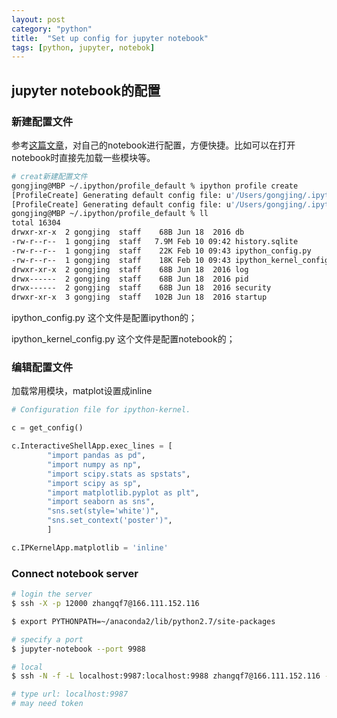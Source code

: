 ```yaml
---
layout: post
category: "python"
title:  "Set up config for jupyter notebook"
tags: [python, jupyter, notebok]
---
```


## jupyter notebook的配置

### 新建配置文件

参考[这篇文章](https://segmentfault.com/a/1190000009305646)，对自己的notebook进行配置，方便快捷。比如可以在打开notebook时直接先加载一些模块等。

~~~bash
# creat新建配置文件
gongjing@MBP ~/.ipython/profile_default % ipython profile create
[ProfileCreate] Generating default config file: u'/Users/gongjing/.ipython/profile_default/ipython_config.py'
[ProfileCreate] Generating default config file: u'/Users/gongjing/.ipython/profile_default/ipython_kernel_config.py'
gongjing@MBP ~/.ipython/profile_default % ll
total 16304
drwxr-xr-x  2 gongjing  staff    68B Jun 18  2016 db
-rw-r--r--  1 gongjing  staff   7.9M Feb 10 09:42 history.sqlite
-rw-r--r--  1 gongjing  staff    22K Feb 10 09:43 ipython_config.py
-rw-r--r--  1 gongjing  staff    18K Feb 10 09:43 ipython_kernel_config.py
drwxr-xr-x  2 gongjing  staff    68B Jun 18  2016 log
drwx------  2 gongjing  staff    68B Jun 18  2016 pid
drwx------  2 gongjing  staff    68B Jun 18  2016 security
drwxr-xr-x  3 gongjing  staff   102B Jun 18  2016 startup
~~~

ipython_config.py 这个文件是配置ipython的；

ipython_kernel_config.py 这个文件是配置notebook的；

### 编辑配置文件

加载常用模块，matplot设置成inline

~~~python
# Configuration file for ipython-kernel.

c = get_config()

c.InteractiveShellApp.exec_lines = [
        "import pandas as pd",
        "import numpy as np",
        "import scipy.stats as spstats",
        "import scipy as sp",
        "import matplotlib.pyplot as plt",
        "import seaborn as sns",
        "sns.set(style='white')",
        "sns.set_context('poster')",
        ]

c.IPKernelApp.matplotlib = 'inline'
~~~

### Connect notebook server

```bash
# login the server
$ ssh -X -p 12000 zhangqf7@166.111.152.116

$ export PYTHONPATH=~/anaconda2/lib/python2.7/site-packages

# specify a port
$ jupyter-notebook --port 9988

# local
$ ssh -N -f -L localhost:9987:localhost:9988 zhangqf7@166.111.152.116 -p 12000

# type url: localhost:9987
# may need token
```